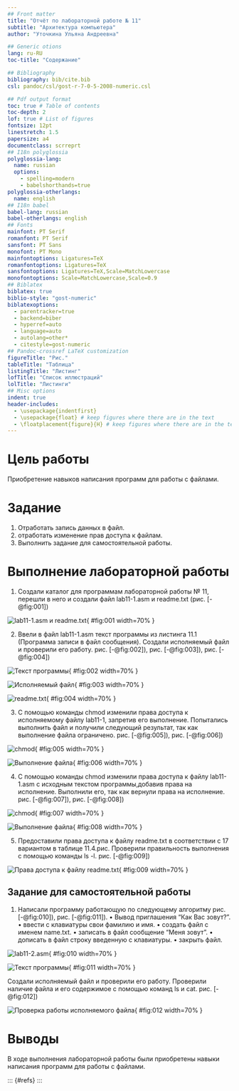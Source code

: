 ```yaml
---
## Front matter
title: "Отчёт по лабораторной работе № 11"
subtitle: "Архитектура компьютера"
author: "Уточкина Ульяна Андреевна"

## Generic otions
lang: ru-RU
toc-title: "Содержание"

## Bibliography
bibliography: bib/cite.bib
csl: pandoc/csl/gost-r-7-0-5-2008-numeric.csl

## Pdf output format
toc: true # Table of contents
toc-depth: 2
lof: true # List of figures
fontsize: 12pt
linestretch: 1.5
papersize: a4
documentclass: scrreprt
## I18n polyglossia
polyglossia-lang:
  name: russian
  options:
	- spelling=modern
	- babelshorthands=true
polyglossia-otherlangs:
  name: english
## I18n babel
babel-lang: russian
babel-otherlangs: english
## Fonts
mainfont: PT Serif
romanfont: PT Serif
sansfont: PT Sans
monofont: PT Mono
mainfontoptions: Ligatures=TeX
romanfontoptions: Ligatures=TeX
sansfontoptions: Ligatures=TeX,Scale=MatchLowercase
monofontoptions: Scale=MatchLowercase,Scale=0.9
## Biblatex
biblatex: true
biblio-style: "gost-numeric"
biblatexoptions:
  - parentracker=true
  - backend=biber
  - hyperref=auto
  - language=auto
  - autolang=other*
  - citestyle=gost-numeric
## Pandoc-crossref LaTeX customization
figureTitle: "Рис."
tableTitle: "Таблица"
listingTitle: "Листинг"
lofTitle: "Список иллюстраций"
lolTitle: "Листинги"
## Misc options
indent: true
header-includes:
  - \usepackage{indentfirst}
  - \usepackage{float} # keep figures where there are in the text
  - \floatplacement{figure}{H} # keep figures where there are in the text
---
```


# Цель работы

Приобретение навыков написания программ для работы с файлами.

# Задание

1. Отработать запись данных в файл.
2. отработать изменение прав доступа к файлам.
3. Выполнить задание для самостоятельной работы.

# Выполнение лабораторной работы

1. Создали каталог для программам лабораторной работы № 11, перешли
в него и создали файл lab11-1.asm и readme.txt (рис. [-@fig:001])

![lab11-1.asm и readme.txt](image/1.png){ #fig:001 width=70% }

2. Ввели в файл lab11-1.asm текст программы из листинга 11.1 (Программа
записи в файл сообщения). Создали исполняемый файл и проверили его
работу. рис. [-@fig:002]), рис. [-@fig:003]), рис. [-@fig:004])

![Текст программы](image/2.png){ #fig:002 width=70% }

![Исполняемый файл](image/3.png){ #fig:003 width=70% }

![readme.txt](image/4.png){ #fig:004 width=70% }

3. С помощью команды chmod изменили права доступа к исполняемому файлу
lab11-1, запретив его выполнение. Попытались выполнить файл и получили следующий результат, так как выполнение файла ограничено. рис. [-@fig:005]), рис. [-@fig:006])

![chmod](image/5.png){ #fig:005 width=70% }

![Выполнение файла](image/6.png){ #fig:006 width=70% }

4. С помощью команды chmod изменили права доступа к файлу lab11-1.asm с
исходным текстом программы,добавив права на исполнение. Выполнили его, так как вернули права на исполнение. рис. [-@fig:007]), рис. [-@fig:008])

![chmod](image/7.png){ #fig:007 width=70% }

![Выполнение файла](image/8.png){ #fig:008 width=70% }

5. Предоставили права доступа к файлу readme.txt в соответствии с 17 вариантом в таблице 11.4.рис. Проверили правильность выполнения с помощью
команды ls -l. рис. [-@fig:009])

![Права доступа к файлу readme.txt](image/9.png){ #fig:009 width=70% }

## Задание для самостоятельной работы

1. Написали программу работающую по следующему алгоритму рис. [-@fig:010]), рис. [-@fig:011]).
• Вывод приглашения “Как Вас зовут?”.
• ввести с клавиатуры свои фамилию и имя.
• создать файл с именем name.txt.
• записать в файл сообщение “Меня зовут”.
• дописать в файл строку введенную с клавиатуры.
• закрыть файл.

![lab11-2.asm](image/10.png){ #fig:010 width=70% }

![Текст программы](image/11.png){ #fig:011 width=70% }

Создали исполняемый файл и проверили его работу. Проверили наличие файла
и его содержимое с помощью команд ls и cat. рис. [-@fig:012])

![Проверка работы исполняемого файла](image/12.png){ #fig:012 width=70% }

# Выводы

В ходе выполнения лабораторной работы были приобретены навыки написания программ для работы с файлами.

::: {#refs}
:::
